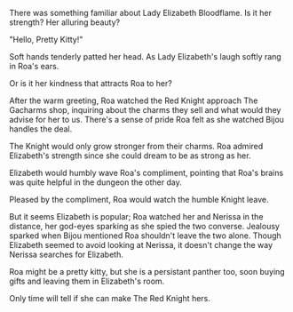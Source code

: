 <!-- title: Who's a Pretty Kitty, You are! -->

There was something familiar about Lady Elizabeth Bloodflame. Is it her strength? Her alluring beauty?

"Hello, Pretty Kitty!"

Soft hands tenderly patted her head. As Lady Elizabeth's laugh softly rang in Roa's ears.

Or is it her kindness that attracts Roa to her?

After the warm greeting, Roa watched the Red Knight approach The Gacharms shop, inquiring about the charms they sell and what would they advise for her to us. There's a sense of pride Roa felt as she watched Bijou handles the deal.

The Knight would only grow stronger from their charms. Roa admired Elizabeth's strength since she could dream to be as strong as her.

Elizabeth would humbly wave Roa's compliment, pointing that Roa's brains was quite helpful in the dungeon the other day.

Pleased by the compliment, Roa would watch the humble Knight leave. 

But it seems Elizabeth is popular;  Roa watched her and Nerissa in the distance, her god-eyes sparking as she spied the two converse. Jealousy sparked when Bijou mentioned Roa shouldn't leave the two alone. Though Elizabeth seemed to avoid looking at Nerissa, it doesn't change the way Nerissa searches for Elizabeth.

Roa might be a pretty kitty, but she is a persistant panther too, soon buying gifts and leaving them in Elizabeth's room.

Only time will tell if she can make The Red Knight hers.
